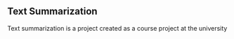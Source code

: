 ## Text Summarization

Text summarization is a project created as a course project at the university
